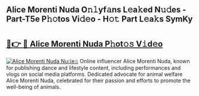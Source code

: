 ## Alice Morenti Nuda O𝚗𝚕yf𝚊ns L𝚎a𝚔ed N𝚞𝚍es - Part-T5e P𝚑𝚘tos Vi𝚍𝚎o - H𝚘𝚝 Part L𝚎a𝚔s SymKy

# <h2><a href="http://kf15x5.oniu.top/?m=Alice+Morenti+Nuda">🔗👉 🔴 Alice Morenti Nuda P𝚑ot𝚘𝚜 V𝚒d𝚎o</a></h2>

[![Alice Morenti Nuda Nu𝚍e𝚜](https://i.imgur.com/0qMVB7G.gif)](http://kf15x5.oniu.top/?m=Alice+Morenti+Nuda)
Online influencer Alice Morenti Nuda, known for publishing dance and lifestyle content, including performances and vlogs on social media platforms. Dedicated advocate for animal welfare Alice Morenti Nuda, celebrated for their passion and efforts to promote the well-being of animals.  
